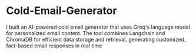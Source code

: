 # Cold-Email-Generator
I built an AI-powered cold email generator that uses Groq's language model for personalized email content. The tool combines Langchain and ChromaDB for efficient data storage and retrieval, generating customized, fact-based email responses in real time
